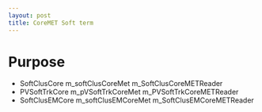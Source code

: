 ```yaml
---
layout: post
title: CoreMET Soft term 
---
```


# Purpose

* SoftClusCore    m_softClusCoreMet     m_SoftClusCoreMETReader
* PVSoftTrkCore   m_pVSoftTrkCoreMet    m_PVSoftTrkCoreMETReader
* SoftClusEMCore  m_softClusEMCoreMet   m_SoftClusEMCoreMETReader

